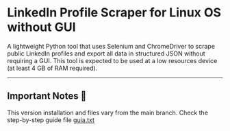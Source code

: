 # LinkedIn Profile Scraper for Linux OS without GUI

A lightweight Python tool that uses Selenium and ChromeDriver to scrape public LinkedIn profiles and export all data in structured JSON without requiring a GUI. This tool is expected to be used at a low resources device (at least 4 GB of RAM required).

---

## Important Notes 📝

This version installation and files vary from the main branch. Check the step-by-step guide file [guia.txt](./guia.txt)
